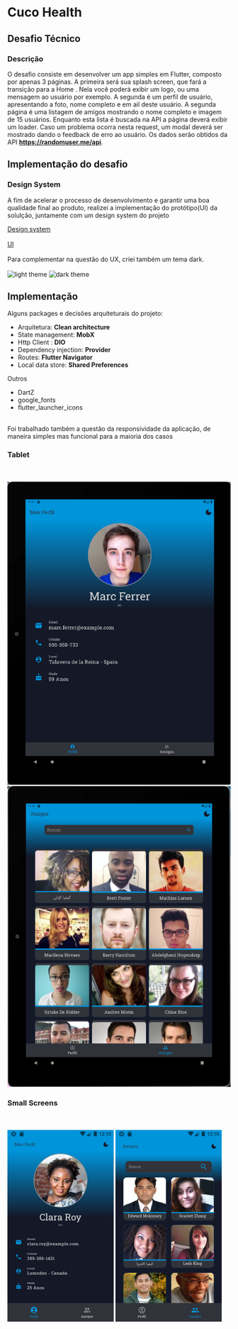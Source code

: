 # Cuco Health
## Desafio Técnico 
### Descrição
O desafio consiste em desenvolver um app simples em Flutter, composto por apenas 3
páginas. A primeira será sua splash screen, que fará a transição para a Home . Nela você
poderá exibir um logo, ou uma mensagem ao usuário por exemplo. A segunda é um perfil
de usuário, apresentando a foto, nome completo e em ail deste usuário. A segunda página
é uma listagem de amigos mostrando o nome completo e imagem de 15 usuários.
Enquanto esta lista é buscada na API a página deverá exibir um loader. Caso um
problema ocorra nesta request, um modal deverá ser mostrado dando o feedback de erro
ao usuário. Os dados serão obtidos da API **https://randomuser.me/api**.

## Implementação do desafio
### Design System
A fim de acelerar o processo de desenvolvimento e garantir uma boa qualidade final ao produto,
realizei a implementação do protótipo(UI) da solulção, juntamente com um design system do projeto

[Design system](https://www.figma.com/file/038ixQyRsKk7iwSkK3nQw8/Cuco-Helth?node-id=2%3A2)
<br>
<br>
[UI](https://www.figma.com/file/038ixQyRsKk7iwSkK3nQw8/Cuco-Helth?node-id=0%3A1)
<br>
<br>
Para complementar na questão do UX, criei também um tema dark.
<br><br>
![light theme](/images/light.png)
![dark theme](/images/dark.png)

## Implementação
Alguns packages e decisões arquiteturais do projeto:

  - Arquitetura: **Clean architecture**
  - State management: **MobX**
  - Http Client : **DIO**
  - Dependency injection: **Provider**
  - Routes: **Flutter Navigator**
  - Local data store: **Shared Preferences**
  
  Outros
   - DartZ
   - google_fonts
   - flutter_launcher_icons

<br>
Foi trabalhado também a questão da responsividade da aplicação, de maneira simples mas funcional para a maioria dos casos

### Tablet
<br><br>
![tablet 1](/images/tablet-1.png)
![tablet 2](/images/tablet-2.png)
### Small Screens
<br><br>
![tablet 1](/images/small_screen-1.png)
![tablet 2](/images/small_screen-2.png)

